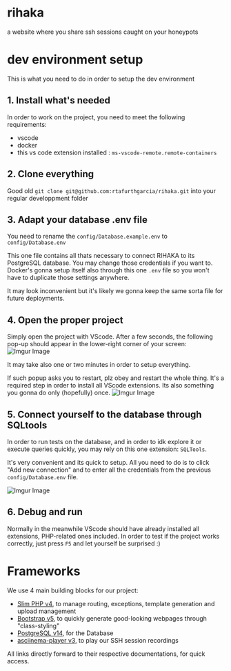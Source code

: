 # rihaka

a website where you share ssh sessions caught on your honeypots

# dev environment setup
This is what you need to do in order to setup the dev environment

## 1. Install what's needed
In order to work on the project, you need to meet the following requirements:

- vscode
- docker
- this vs code extension installed : `ms-vscode-remote.remote-containers`

## 2. Clone everything
Good old `git clone git@github.com:rtafurthgarcia/rihaka.git` into your regular developpment folder

## 3. Adapt your database .env file
You need to rename the `config/Database.example.env` to `config/Database.env`

This one file contains all thats necessary to connect RIHAKA to its PostgreSQL database. You may change those credentials if you want to. Docker's gonna setup itself also through this one `.env` file so you won't have to duplicate those settings anywhere.

It may look inconvenient but it's likely we gonna keep the same sorta file for future deployments. 

## 4. Open the proper project
Simply open the project with VScode. After a few seconds, the following pop-up should appear in the lower-right corner of your screen:
![Imgur Image](https://i.imgur.com/iiJEIZG.png)

It may take also one or two minutes in order to setup everything. 

If such popup asks you to restart, plz obey and restart the whole thing. It's a required step in order to install all VScode extensions. 
Its also something you gonna do only (hopefully) once.
![Imgur Image](https://i.imgur.com/gS53dpo.png) 

## 5. Connect yourself to the database through SQLtools
In order to run tests on the database, and in order to idk explore it or execute queries quickly, you may rely on this one extension: 
`SQLTools`. 

It's very convenient and its quick to setup. All you need to do is to click "Add new connection" and to enter all the credentials from the previous `config/Database.env` file. 

![Imgur Image](https://i.imgur.com/56w6By8.png) 

## 6. Debug and run 
Normally in the meanwhile VScode should have already installed all extensions, PHP-related ones included. 
In order to test if the project works correctly, just press `F5` and let yourself be surprised :)

# Frameworks 

We use 4 main building blocks for our project:
 - [Slim PHP v4](https://www.slimframework.com/docs/v4/), to manage routing, exceptions, template generation and upload management
 - [Bootstrap v5](https://getbootstrap.com/docs/5.2/getting-started/introduction/), to quickly generate good-looking webpages through "class-styling"
 - [PostgreSQL v14](https://www.postgresql.org/docs/14/index.html), for the Database 
 - [asciinema-player v3](https://github.com/asciinema/asciinema-player), to play our SSH session recordings 

All links directly forward to their respective documentations, for quick access.